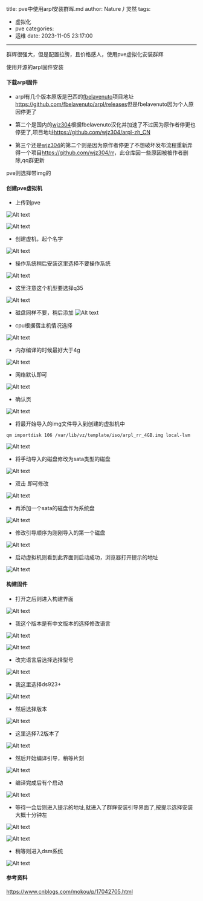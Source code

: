 title: pve中使用arpl安装群晖.md
author: Nature丿灵然
tags:
  - 虚拟化
  - pve
categories:
  - 运维
date: 2023-11-05 23:17:00
---
群辉很强大，但是配置拉胯，且价格感人，使用pve虚拟化安装群辉

<!--more-->

使用开源的arpl固件安装

#### 下载arpl固件

- arpl有几个版本原版是巴西的[fbelavenuto](https://github.com/fbelavenuto)项目地址<https://github.com/fbelavenuto/arpl/releases>但是fbelavenuto因为个人原因停更了

- 第二个是国内的[wjz304](https://github.com/wjz304)根据fbelavenuto汉化并加速了不过因为原作者停更也停更了,项目地址<https://github.com/wjz304/arpl-zh_CN>

- 第三个还是[wjz304](https://github.com/wjz304)的第二个则是因为原作者停更了不想破坏发布流程重新弄得一个项目<https://github.com/wjz304/rr>，此仓库因一些原因被被作者删除,qq群更新

pve则选择带img的

#### 创建pve虚拟机

- 上传到pve

![Alt text](../images/pve%E4%B8%AD%E4%BD%BF%E7%94%A8arpl%E5%AE%89%E8%A3%85%E7%BE%A4%E6%99%96-1.png)

![Alt text](../images/pve%E4%B8%AD%E4%BD%BF%E7%94%A8arpl%E5%AE%89%E8%A3%85%E7%BE%A4%E6%99%96-2.png)

- 创建虚机，起个名字

![Alt text](../images/pve%E4%B8%AD%E4%BD%BF%E7%94%A8arpl%E5%AE%89%E8%A3%85%E7%BE%A4%E6%99%96-3.png)

- 操作系统稍后安装这里选择不要操作系统

![Alt text](../images/pve%E4%B8%AD%E4%BD%BF%E7%94%A8arpl%E5%AE%89%E8%A3%85%E7%BE%A4%E6%99%96-4.png)

- 这里注意这个机型要选择q35

![Alt text](../images/pve%E4%B8%AD%E4%BD%BF%E7%94%A8arpl%E5%AE%89%E8%A3%85%E7%BE%A4%E6%99%96-5.png)

- 磁盘同样不要，稍后添加
![Alt text](../images/pve%E4%B8%AD%E4%BD%BF%E7%94%A8arpl%E5%AE%89%E8%A3%85%E7%BE%A4%E6%99%96-6.png)

- cpu根据宿主机情况选择

![Alt text](../images/pve%E4%B8%AD%E4%BD%BF%E7%94%A8arpl%E5%AE%89%E8%A3%85%E7%BE%A4%E6%99%96-7.png)

- 内存编译的时候最好大于4g

![Alt text](../images/pve%E4%B8%AD%E4%BD%BF%E7%94%A8arpl%E5%AE%89%E8%A3%85%E7%BE%A4%E6%99%96-8.png)

- 网络默认即可

![Alt text](../images/pve%E4%B8%AD%E4%BD%BF%E7%94%A8arpl%E5%AE%89%E8%A3%85%E7%BE%A4%E6%99%96-9.png)

- 确认页

![Alt text](../images/pve%E4%B8%AD%E4%BD%BF%E7%94%A8arpl%E5%AE%89%E8%A3%85%E7%BE%A4%E6%99%96-10.png)

- 将最开始导入的img文件导入到创建的虚拟机中

```shell
qm importdisk 106 /var/lib/vz/template/iso/arpl_rr_4GB.img local-lvm
```

![Alt text](../images/pve%E4%B8%AD%E4%BD%BF%E7%94%A8arpl%E5%AE%89%E8%A3%85%E7%BE%A4%E6%99%96-11.png)

- 将手动导入的磁盘修改为sata类型的磁盘

![Alt text](../images/pve%E4%B8%AD%E4%BD%BF%E7%94%A8arpl%E5%AE%89%E8%A3%85%E7%BE%A4%E6%99%96-12.png)

- 双击 即可修改

![Alt text](../images/pve%E4%B8%AD%E4%BD%BF%E7%94%A8arpl%E5%AE%89%E8%A3%85%E7%BE%A4%E6%99%96-13.png)

- 再添加一个sata的磁盘作为系统盘

![Alt text](../images/pve%E4%B8%AD%E4%BD%BF%E7%94%A8arpl%E5%AE%89%E8%A3%85%E7%BE%A4%E6%99%96-14.png)

- 修改引导顺序为刚刚导入的第一个磁盘

![Alt text](../images/pve%E4%B8%AD%E4%BD%BF%E7%94%A8arpl%E5%AE%89%E8%A3%85%E7%BE%A4%E6%99%96-15.png)

- 启动虚拟机则看到此界面则启动成功，浏览器打开提示的地址

![Alt text](../images/pve%E4%B8%AD%E4%BD%BF%E7%94%A8arpl%E5%AE%89%E8%A3%85%E7%BE%A4%E6%99%96-16.png)


#### 构建固件

- 打开之后则进入构建界面

![Alt text](../images/pve%E4%B8%AD%E4%BD%BF%E7%94%A8arpl%E5%AE%89%E8%A3%85%E7%BE%A4%E6%99%96-17.png)

- 我这个版本是有中文版本的选择修改语言

![Alt text](../images/pve%E4%B8%AD%E4%BD%BF%E7%94%A8arpl%E5%AE%89%E8%A3%85%E7%BE%A4%E6%99%96-18.png)

![Alt text](../images/pve%E4%B8%AD%E4%BD%BF%E7%94%A8arpl%E5%AE%89%E8%A3%85%E7%BE%A4%E6%99%96-19.png) 

- 改完语言后选择选择型号

![Alt text](../images/pve%E4%B8%AD%E4%BD%BF%E7%94%A8arpl%E5%AE%89%E8%A3%85%E7%BE%A4%E6%99%96-20.png) 

- 我这里选择ds923+

![Alt text](../images/pve%E4%B8%AD%E4%BD%BF%E7%94%A8arpl%E5%AE%89%E8%A3%85%E7%BE%A4%E6%99%96-21.png)

- 然后选择版本

![Alt text](../images/pve%E4%B8%AD%E4%BD%BF%E7%94%A8arpl%E5%AE%89%E8%A3%85%E7%BE%A4%E6%99%96-22.png)

- 这里选择7.2版本了

![Alt text](../images/pve%E4%B8%AD%E4%BD%BF%E7%94%A8arpl%E5%AE%89%E8%A3%85%E7%BE%A4%E6%99%96-23.png)

- 然后开始编译引导，稍等片刻

![Alt text](../images/pve%E4%B8%AD%E4%BD%BF%E7%94%A8arpl%E5%AE%89%E8%A3%85%E7%BE%A4%E6%99%96-24.png)

- 编译完成后有个启动

![Alt text](../images/pve%E4%B8%AD%E4%BD%BF%E7%94%A8arpl%E5%AE%89%E8%A3%85%E7%BE%A4%E6%99%96-25.png)

- 等待一会后则进入提示的地址,就进入了群辉安装引导界面了,按提示选择安装大概十分钟左

![Alt text](../images/pve%E4%B8%AD%E4%BD%BF%E7%94%A8arpl%E5%AE%89%E8%A3%85%E7%BE%A4%E6%99%96-26.png)

![Alt text](../images/pve%E4%B8%AD%E4%BD%BF%E7%94%A8arpl%E5%AE%89%E8%A3%85%E7%BE%A4%E6%99%96-27.png)

- 稍等则进入dsm系统

![Alt text](../images/pve%E4%B8%AD%E4%BD%BF%E7%94%A8arpl%E5%AE%89%E8%A3%85%E7%BE%A4%E6%99%96-28.png)

#### 参考资料

<https://www.cnblogs.com/mokou/p/17042705.html>
